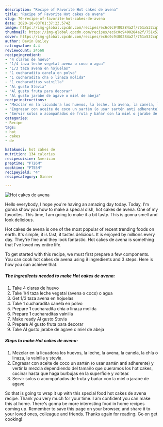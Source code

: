 ```yaml
---
description: "Recipe of Favorite Hot cakes de avena"
title: "Recipe of Favorite Hot cakes de avena"
slug: 70-recipe-of-favorite-hot-cakes-de-avena
date: 2020-10-03T01:37:23.574Z
image: https://img-global.cpcdn.com/recipes/ec6c0c9400284a2f/751x532cq70/hot-cakes-de-avena-foto-principal.jpg
thumbnail: https://img-global.cpcdn.com/recipes/ec6c0c9400284a2f/751x532cq70/hot-cakes-de-avena-foto-principal.jpg
cover: https://img-global.cpcdn.com/recipes/ec6c0c9400284a2f/751x532cq70/hot-cakes-de-avena-foto-principal.jpg
author: Devin Bailey
ratingvalue: 4.4
reviewcount: 24568
recipeingredient:
- "4 claras de huevo"
- "1/4 taza leche vegetal avena o coco o agua"
- "1/3 taza avena en hojuelas"
- "1 cucharadita canela en polvo"
- "1 cucharadita cha o linaza molida"
- "1 cucharaditas vainilla"
- "Al gusto Stevia"
- "Al gusto fruta para decorar"
- "Al gusto jarabe de agave o miel de abeja"
recipeinstructions:
- "Mezclar en la licuadora los huevos, la leche, la avena, la canela, la chía o linaza, la vainilla y stevia."
- "Engrasar con aceite de coco un sartén (o usar sartén anti adherente) y vertir la mezcla dependiendo del tamaño que queramos los hot cakes, cocinar hasta que haga burbujas en la superficie y voltear."
- "Servir solos o acompañados de fruta y bañar con la miel o jarabe de agave"
categories:
- Recipe
tags:
- hot
- cakes
- de

katakunci: hot cakes de 
nutrition: 134 calories
recipecuisine: American
preptime: "PT26M"
cooktime: "PT55M"
recipeyield: "4"
recipecategory: Dinner

---
```



![Hot cakes de avena](https://img-global.cpcdn.com/recipes/ec6c0c9400284a2f/751x532cq70/hot-cakes-de-avena-foto-principal.jpg)

Hello everybody, I hope you're having an amazing day today. Today, I'm gonna show you how to make a special dish, hot cakes de avena. One of my favorites. This time, I am going to make it a bit tasty. This is gonna smell and look delicious.

Hot cakes de avena is one of the most popular of recent trending foods on earth. It's simple, it is fast, it tastes delicious. It is enjoyed by millions every day. They're fine and they look fantastic. Hot cakes de avena is something that I've loved my entire life.




To get started with this recipe, we must first prepare a few components. You can cook hot cakes de avena using 9 ingredients and 3 steps. Here is how you can achieve that.

<!--inarticleads1-->

##### The ingredients needed to make Hot cakes de avena:

1. Take 4 claras de huevo
1. Take 1/4 taza leche vegetal (avena o coco) o agua
1. Get 1/3 taza avena en hojuelas
1. Take 1 cucharadita canela en polvo
1. Prepare 1 cucharadita chía o linaza molida
1. Prepare 1 cucharaditas vainilla
1. Make ready Al gusto Stevia
1. Prepare Al gusto fruta para decorar
1. Take Al gusto jarabe de agave o miel de abeja




<!--inarticleads2-->

##### Steps to make Hot cakes de avena:

1. Mezclar en la licuadora los huevos, la leche, la avena, la canela, la chía o linaza, la vainilla y stevia.
1. Engrasar con aceite de coco un sartén (o usar sartén anti adherente) y vertir la mezcla dependiendo del tamaño que queramos los hot cakes, cocinar hasta que haga burbujas en la superficie y voltear.
1. Servir solos o acompañados de fruta y bañar con la miel o jarabe de agave




So that is going to wrap it up with this special food hot cakes de avena recipe. Thank you very much for your time. I am confident you can make this at home. There's gonna be more interesting food in home recipes coming up. Remember to save this page on your browser, and share it to your loved ones, colleague and friends. Thanks again for reading. Go on get cooking!
